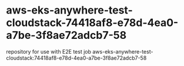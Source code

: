 # aws-eks-anywhere-test-cloudstack-74418af8-e78d-4ea0-a7be-3f8ae72adcb7-58
repository for use with E2E test job aws-eks-anywhere-test-cloudstack:74418af8-e78d-4ea0-a7be-3f8ae72adcb7-58
